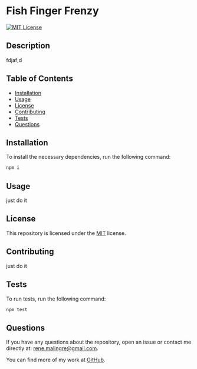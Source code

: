# Fish Finger Frenzy

  [![MIT License](https://img.shields.io/badge/License-MIT-yellow.svg)](https://opensource.org/licenses/MIT)
  
## Description
  
fdjaf;d

## Table of Contents
  
- [Installation](#installation)
- [Usage](#usage)
- [License](#license)
- [Contributing](#contributing)
- [Tests](#tests)
- [Questions](#questions)
  
## Installation
  
To install the necessary dependencies, run the following command:
  
```bash
npm i
```
  
## Usage

just do it
  
## License
  
This repository is licensed under the [MIT](https://opensource.org/licenses/MIT) license.
  
## Contributing
  
just do it
  
## Tests
  
To run tests, run the following command:
  
```bash
npm test
```
  
## Questions
  
If you have any questions about the repository, open an issue or contact me directly at:
[rene.malingre@gmail.com](mailto:rene.malingre@gmail.com).
  
You can find more of my work at [GitHub](https://github.com/ReneMalingre).
